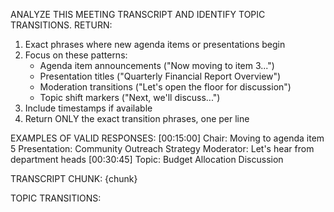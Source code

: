 ANALYZE THIS MEETING TRANSCRIPT AND IDENTIFY TOPIC TRANSITIONS. RETURN:
1. Exact phrases where new agenda items or presentations begin
2. Focus on these patterns:
   - Agenda item announcements ("Now moving to item 3...")
   - Presentation titles ("Quarterly Financial Report Overview")
   - Moderation transitions ("Let's open the floor for discussion")
   - Topic shift markers ("Next, we'll discuss...")
3. Include timestamps if available
4. Return ONLY the exact transition phrases, one per line

EXAMPLES OF VALID RESPONSES:
[00:15:00] Chair: Moving to agenda item 5
Presentation: Community Outreach Strategy
Moderator: Let's hear from department heads
[00:30:45] Topic: Budget Allocation Discussion

TRANSCRIPT CHUNK:
{chunk}

TOPIC TRANSITIONS:
